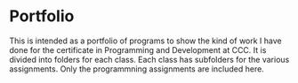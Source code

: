 # Portfolio

This is intended as a portfolio of programs to show the kind of work I have done for the certificate in Programming and Development at CCC.  It is divided into folders for each class.  Each class has subfolders for the various assignments.  Only the programmning assignments are included here. 
